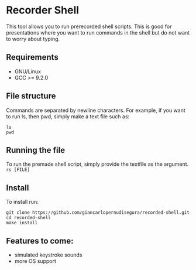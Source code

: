 # Recorder Shell
This tool allows you to run prerecorded shell scripts.
This is good for presentations where you want to run commands in the shell but do not want to worry about typing.

## Requirements
+ GNU/Linux
+ GCC >= 9.2.0


## File structure
Commands are separated by newline characters.
For example, if you want to run ls, then pwd, simply make a text file such as:
```
ls
pwd
```

## Running the file
To run the premade shell script, simply provide the textfile as the argument.
`rs [FILE]`

## Install
To install run:
```
git clone https://github.com/giancarlopernudisegura/recorded-shell.git
cd recorded-shell
make install
```

## Features to come:
+ simulated keystroke sounds
+ more OS support
